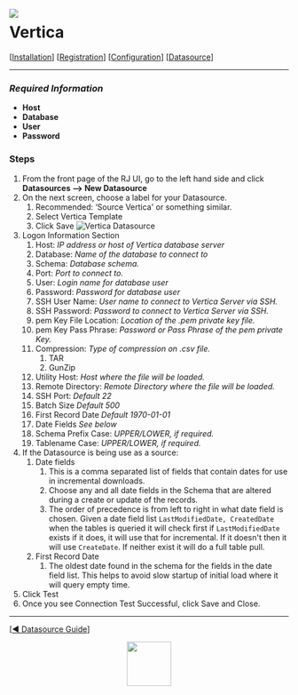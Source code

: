  <a href="http://www.sesamesoftware.com"><img align=left src="../images/RJOrbit110x110.png"></img></a>

[comment]: # (Change Heading to reflect Datasource)

#  Vertica

[comment]: # (Leave Nav BAR untouched)

[[Installation](../guides/installguide.md)] [[Registration](../guides/RegistrationGuide.md)] [[Configuration](../guides/configurationGuide.md)] [[Datasource](../guides/DatasourceGuide.md)]

---

[comment]: # (Leave Or Alter Required info as needed)

### *Required Information*

* **Host**
* **Database**
* **User**
* **Password** 

### Steps

[comment]: # (step 1 is common to all Datasources)
[comment]: # (Step 2.1and 2.2 should be adjusted for Data Source specific)
[comment]: # (Step 3 should be Image of the datasource you can add the screenshot to the images folder or create a placeholder like {image of datasource screen})
[comment]: # (adjust step 4 and below as needed)

1. From the front page of the RJ UI, go to the left hand side and click **Datasources --> New Datasource**
2. On the next screen, choose a label for your Datasource.
   1. Recommended: ‘Source Vertica' or something similar.
   2. Select Vertica Template
   3. Click Save 
![Vertica Datasource](../images/vertica.png)
3. Logon Information Section
   1. Host: *IP address or host of Vertica database server*
   2. Database: *Name of the database to connect to*
   3. Schema: *Database schema.*
   4. Port: *Port to connect to.*
   5. User: *Login name for database user*
   6. Password: *Password for database user*
   7. SSH User Name: *User name to connect to Vertica Server via SSH.*
   8. SSH Password: *Password to connect to Vertica Server via SSH.*
   9. pem Key File Location: *Location of the .pem private key file.*
   10. pem Key Pass Phrase: *Password or Pass Phrase of the pem private Key.*
   11. Compression: *Type of compression on .csv file.*
       1.  TAR
       2.  GunZip
   12. Utility Host: *Host where the file will be loaded.*
   13. Remote Directory: *Remote Directory where the file will be loaded.*
   14. SSH Port: *Default 22*
   15. Batch Size *Default 500*
   16. First Record Date *Default 1970-01-01*
   17. Date Fields *See below*
   18. Schema Prefix Case: *UPPER/LOWER, if required.*
   19. Tablename Case: *UPPER/LOWER, if required.*
4. If the Datasource is being use as a source:
      1. Date fields
         1. This is a comma separated list of fields that contain dates for use in incremental downloads.
         2. Choose any and all date fields in the Schema that are altered during a create or update of the records.
         3. The order of precedence is from left to right in what date field is chosen. Given a date field list `LastModifiedDate, CreatedDate` when the tables is queried it will check first if `LastModifiedDate` exists if it does, it will use that for incremental. If it doesn't then it will use `CreateDate`. If neither exist it will do a full table pull.
      2. First Record Date
         1. The oldest date found in the schema for the fields in the date field list. This helps to avoid slow startup of initial load where it will query empty time.
5. Click Test
6. Once you see Connection Test Successful, click Save and Close.

---

[[&#9664; Datasource Guide](../guides/DatasourceGuide.md)]

<p align="center" >  <a href="http://www.sesamesoftware.com"><img align=center src="../images/poweredBy.png" height="80px"></img></a> </p>
